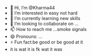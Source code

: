 - 👋 Hi, I’m @Kharma44
- 👀 I’m interested in easy not hard
- 🌱 I’m currently learning new skills
- 💞️ I’m looking to collaborate on ...
- 📫 How to reach me ...smoke signals
- 😄 Pronouns: ...
- ⚡ Fun fact:be good or be good at it
- it is wat it is fk wat it was

<!---
Kharma44/Kharma44 is a ✨ special ✨ repository because its `README.md` (this file) appears on your GitHub profile.
You can click the Preview link to take a look at your changes.
--->
